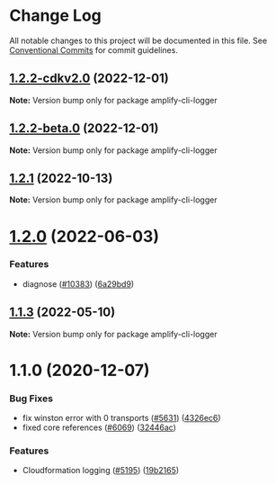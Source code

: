 # Change Log

All notable changes to this project will be documented in this file.
See [Conventional Commits](https://conventionalcommits.org) for commit guidelines.

## [1.2.2-cdkv2.0](https://github.com/aws-amplify/amplify-cli/compare/amplify-cli-logger@1.2.1...amplify-cli-logger@1.2.2-cdkv2.0) (2022-12-01)

**Note:** Version bump only for package amplify-cli-logger





## [1.2.2-beta.0](https://github.com/aws-amplify/amplify-cli/compare/amplify-cli-logger@1.2.1...amplify-cli-logger@1.2.2-beta.0) (2022-12-01)

**Note:** Version bump only for package amplify-cli-logger





## [1.2.1](https://github.com/aws-amplify/amplify-cli/compare/amplify-cli-logger@1.2.0...amplify-cli-logger@1.2.1) (2022-10-13)

**Note:** Version bump only for package amplify-cli-logger





# [1.2.0](https://github.com/aws-amplify/amplify-cli/compare/amplify-cli-logger@1.1.3...amplify-cli-logger@1.2.0) (2022-06-03)


### Features

* diagnose ([#10383](https://github.com/aws-amplify/amplify-cli/issues/10383)) ([6a29bd9](https://github.com/aws-amplify/amplify-cli/commit/6a29bd99886172baf420a95a0d6a7987c9ebd6bd))





## [1.1.3](https://github.com/aws-amplify/amplify-cli/compare/amplify-cli-logger@1.1.0...amplify-cli-logger@1.1.3) (2022-05-10)

**Note:** Version bump only for package amplify-cli-logger





# 1.1.0 (2020-12-07)


### Bug Fixes

* fix winston error with 0 transports ([#5631](https://github.com/aws-amplify/amplify-cli/issues/5631)) ([4326ec6](https://github.com/aws-amplify/amplify-cli/commit/4326ec6cf2a62580cd2646241463d20d7b7fb062))
* fixed core references ([#6069](https://github.com/aws-amplify/amplify-cli/issues/6069)) ([32446ac](https://github.com/aws-amplify/amplify-cli/commit/32446ac77a5064bee928544861b8a70fba556d51))


### Features

* Cloudformation logging ([#5195](https://github.com/aws-amplify/amplify-cli/issues/5195)) ([19b2165](https://github.com/aws-amplify/amplify-cli/commit/19b21651375848c0858328952852201da47b17bb))
